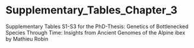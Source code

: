 # Supplementary_Tables_Chapter_3
Supplementary Tables S1-S3 for the PhD-Thesis: Genetics of Bottlenecked Species Through Time: Insights from Ancient Genomes of the Alpine ibex by Mathieu Robin
